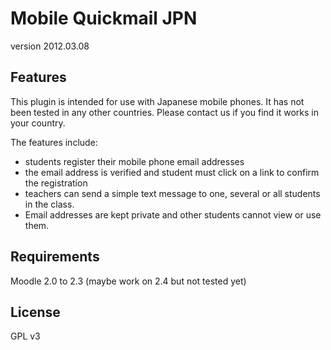 Mobile Quickmail JPN
====================

version 2012.03.08


Features
--------

This plugin is intended for use with Japanese mobile phones.
It has not been tested in any other countries.
Please contact us if you find it works in your country.

The features include:
* students register their mobile phone email addresses
* the email address is verified and student must click on a link to confirm the registration
* teachers can send a simple text message to one, several or all students in the class.
* Email addresses are kept private and other students cannot view or use them.


Requirements
------------

Moodle 2.0 to 2.3 (maybe work on 2.4 but not tested yet)


License
-------

GPL v3
